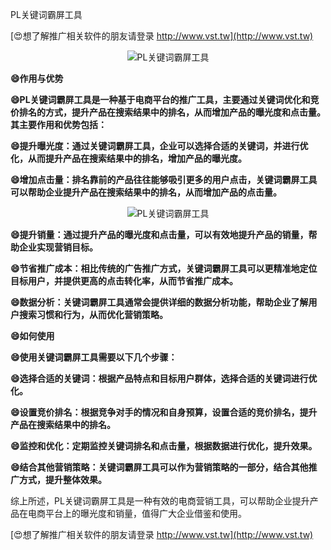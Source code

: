 PL关键词霸屏工具

[😍想了解推广相关软件的朋友请登录 http://www.vst.tw](http://www.vst.tw)

 <center><img src="https://vst.tw/MP4/tuiguang/png/1.png" alt="PL关键词霸屏工具"></center>

**😄作用与优势**

**😄PL关键词霸屏工具是一种基于电商平台的推广工具，主要通过关键词优化和竞价排名的方式，提升产品在搜索结果中的排名，从而增加产品的曝光度和点击量。其主要作用和优势包括：**

**😄提升曝光度：通过关键词霸屏工具，企业可以选择合适的关键词，并进行优化，从而提升产品在搜索结果中的排名，增加产品的曝光度。**

**😄增加点击量：排名靠前的产品往往能够吸引更多的用户点击，关键词霸屏工具可以帮助企业提升产品在搜索结果中的排名，从而增加产品的点击量。**

 <center><img src="https://vst.tw/MP4/tuiguang/png/7.png" alt="PL关键词霸屏工具"></center>

**😄提升销量：通过提升产品的曝光度和点击量，可以有效地提升产品的销量，帮助企业实现营销目标。**

**😄节省推广成本：相比传统的广告推广方式，关键词霸屏工具可以更精准地定位目标用户，并提供更高的点击转化率，从而节省推广成本。**

**😄数据分析：关键词霸屏工具通常会提供详细的数据分析功能，帮助企业了解用户搜索习惯和行为，从而优化营销策略。**

**😄如何使用**

**😄使用关键词霸屏工具需要以下几个步骤：**

**😄选择合适的关键词：根据产品特点和目标用户群体，选择合适的关键词进行优化。**

**😄设置竞价排名：根据竞争对手的情况和自身预算，设置合适的竞价排名，提升产品在搜索结果中的排名。**

**😄监控和优化：定期监控关键词排名和点击量，根据数据进行优化，提升效果。**

**😄结合其他营销策略：关键词霸屏工具可以作为营销策略的一部分，结合其他推广方式，提升整体效果。**

综上所述，PL关键词霸屏工具是一种有效的电商营销工具，可以帮助企业提升产品在电商平台上的曝光度和销量，值得广大企业借鉴和使用。

[😍想了解推广相关软件的朋友请登录 http://www.vst.tw](http://www.vst.tw)



